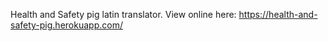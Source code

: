 Health and Safety pig latin translator. 
View online here: https://health-and-safety-pig.herokuapp.com/
